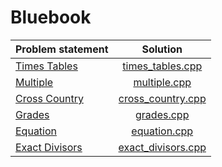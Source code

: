 # Bluebook

| Problem statement  |        Solution        |
|:-------------------|:----------------------:|
| [Times Tables][]   | [times_tables.cpp][]   |
| [Multiple][]       | [multiple.cpp][]       |
| [Cross Country][]  | [cross_country.cpp][]  |
| [Grades][]         | [grades.cpp][]         |
| [Equation][]       | [equation.cpp][]       |
| [Exact Divisors][] | [exact_divisors.cpp][] |

[Times Tables]:   http://wcipeg.com/problems/desc/P118EX4
[Multiple]:       http://wcipeg.com/problems/desc/p79ex5
[Cross Country]:  http://wcipeg.com/problems/desc/p100ex4
[Grades]:         http://wcipeg.com/problems/desc/p307ex7
[Equation]:       http://wcipeg.com/problems/desc/p84ex5
[Exact Divisors]: http://wcipeg.com/problems/desc/p154ex8

[times_tables.cpp]:   times_tables.cpp
[multiple.cpp]:       multiple.cpp
[cross_country.cpp]:  cross_country.cpp
[grades.cpp]:         grades.cpp
[equation.cpp]:       equation.cpp
[exact_divisors.cpp]: exact_divisors.cpp
